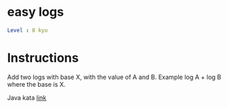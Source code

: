 # easy logs

```yaml
Level : 8 kyu
```

# Instructions
Add two logs with base X, with the value of A and B. Example log A + log B where the base is X.

Java kata [link](https://www.codewars.com/kata/5b68c7029756802aa2000176/train/java)